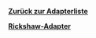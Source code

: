 [**Zurück zur Adapterliste**](/adapterref/adapterliste.md)

[**Rickshaw-Adapter**](/adapterref/docs/iobroker.rickshaw/de/README.md)